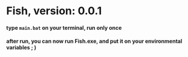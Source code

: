 # Fish, version: 0.0.1

#### type `main.bat` on your terminal, run only once
#### after run, you can now run Fish.exe, and put it on your environmental variables ; )